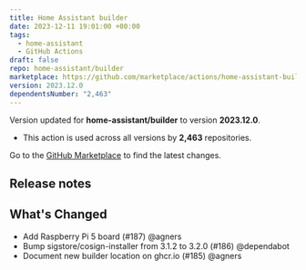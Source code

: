 ```yaml
---
title: Home Assistant builder
date: 2023-12-11 19:01:00 +00:00
tags:
  - home-assistant
  - GitHub Actions
draft: false
repo: home-assistant/builder
marketplace: https://github.com/marketplace/actions/home-assistant-builder
version: 2023.12.0
dependentsNumber: "2,463"
---
```



Version updated for **home-assistant/builder** to version **2023.12.0**.
- This action is used across all versions by **2,463** repositories.

Go to the [GitHub Marketplace](https://github.com/marketplace/actions/home-assistant-builder) to find the latest changes.

## Release notes

## What's Changed

* Add Raspberry Pi 5 board (#187) @agners
* Bump sigstore/cosign-installer from 3.1.2 to 3.2.0 (#186) @dependabot
* Document new builder location on ghcr.io (#185) @agners

